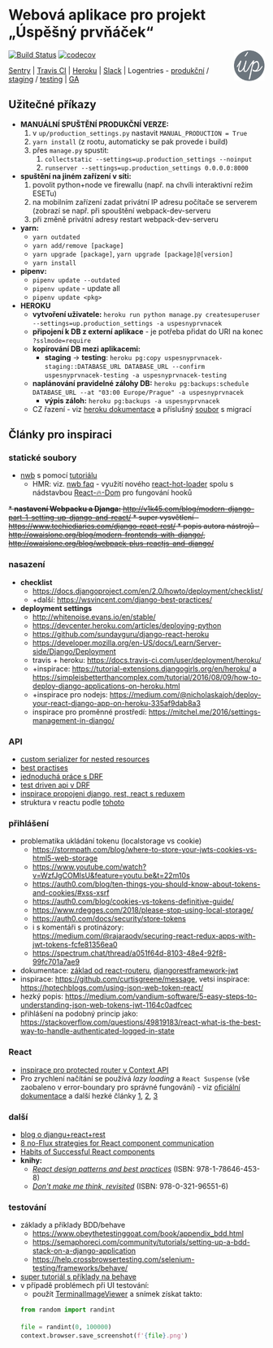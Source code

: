 # Webová aplikace pro projekt „Úspěšný prvňáček“ 
<img src="./admin/static/admin/android-chrome-192x192.png" alt="logo" width="60" align="right"/>

[![Build Status](https://travis-ci.com/rodlukas/UP-admin.svg?token=g1rDdptQG4SVzcH6FMo5&branch=master)](https://travis-ci.com/rodlukas/UP-admin)
[![codecov](https://codecov.io/gh/rodlukas/UP-admin/branch/master/graph/badge.svg?token=2kJIBqfP0a)](https://codecov.io/gh/rodlukas/UP-admin)

[Sentry](https://sentry.io/uspesnyprvnacek/up-admin/) | 
[Travis CI](https://travis-ci.com/rodlukas/UP-admin) | 
[Heroku](https://dashboard.heroku.com/apps) | 
[Slack](https://uspesnyprvnacek.slack.com/messages) | 
Logentries - 
[produkční](https://addons-sso.heroku.com/apps/20c2c1b9-7573-42c9-ba22-cfdc7568f1f9/addons/551eb689-3908-4088-9100-519dfb42e836) / 
[staging](https://addons-sso.heroku.com/apps/e3a9ca55-ccff-46ec-b37f-99ce57c75ee1/addons/f32bd464-be5c-4a70-bdbd-ca4b1c925803) / 
[testing](https://addons-sso.heroku.com/apps/20090cc9-a6a5-46f4-b6ff-516a1bb9ebf3/addons/398b1cfa-4aa4-499a-a3cd-300f2093c4b3) |
[GA](https://analytics.google.com/analytics/web/#/report-home/a53235943w186065128p183124243)

## Užitečné příkazy
* **MANUÁLNÍ SPUŠTĚNÍ PRODUKČNÍ VERZE:**
    1. v `up/production_settings.py` nastavit `MANUAL_PRODUCTION = True`
    2. `yarn install` (z rootu, automaticky se pak provede i build)
    3. přes `manage.py` spustit:
        1. `collectstatic --settings=up.production_settings --noinput`
        2. `runserver --settings=up.production_settings 0.0.0.0:8000`
* **spuštění na jiném zařízení v síti:**
    1. povolit python+node ve firewallu (např. na chvíli interaktivní režim ESETu)
    2. na mobilním zařízení zadat privátní IP adresu počítače se serverem (zobrazí se např. při spouštění webpack-dev-serveru
    3. při změně privátní adresy restart webpack-dev-serveru
* **yarn:**
    * `yarn outdated`
    * `yarn add/remove [package]`
    * `yarn upgrade [package]`, `yarn upgrade [package]@[version]`
    * `yarn install`
* **pipenv:**
    * `pipenv update --outdated`
    * `pipenv update` - update all
    * `pipenv update <pkg>`
* **HEROKU**
    * **vytvoření uživatele:** `heroku run python manage.py createsuperuser --settings=up.production_settings -a uspesnyprvnacek`
    * **připojení k DB z externí aplikace** - je potřeba přidat do URI na konec `?sslmode=require`
    * **kopírování DB mezi aplikacemi:** 
        * **staging** → **testing**: `heroku pg:copy uspesnyprvnacek-staging::DATABASE_URL DATABASE_URL --confirm uspesnyprvnacek-testing -a uspesnyprvnacek-testing`
    * **naplánování pravidelné zálohy DB:** `heroku pg:backups:schedule DATABASE_URL --at "03:00 Europe/Prague" -a uspesnyprvnacek`
        * **výpis záloh:** `heroku pg:backups -a uspesnyprvnacek`
    * CZ řazení - viz [heroku dokumentace](https://help.heroku.com/JSPK1LZU/how-to-change-an-order-result-by-locale-on-heroku-postgres) a příslušný [soubor](/admin/migrations/0037_auto_20190202_0956.py) s migrací

## Články pro inspiraci

### statické soubory
* [nwb](https://github.com/insin/nwb) s pomocí [tutoriálu](https://tamhv.github.io/2018/05/14/Setup-django-with-react-using-nwb/)
    * HMR: viz. [nwb faq](https://github.com/insin/nwb/blob/master/docs/FAQ.md#how-can-i-use-react-hot-loader-instead-of-react-transform) - využití nového [react-hot-loader](https://github.com/gaearon/react-hot-loader) spolu s nádstavbou [React-🔥-Dom](https://github.com/hot-loader/react-dom) pro fungování hooků

~~* **nastavení Webpacku a Djanga:** http://v1k45.com/blog/modern-django-part-1-setting-up-django-and-react/
    * super vysvětlení - https://www.techiediaries.com/django-react-rest/
    * popis autora nástrojů - http://owaislone.org/blog/modern-frontends-with-django/, http://owaislone.org/blog/webpack-plus-reactjs-and-django/~~
    
### nasazení
* **checklist**
    * https://docs.djangoproject.com/en/2.0/howto/deployment/checklist/
    * +další: https://wsvincent.com/django-best-practices/
* **deployment settings**
    * http://whitenoise.evans.io/en/stable/
    * https://devcenter.heroku.com/articles/deploying-python
    * https://github.com/sundayguru/django-react-heroku
    * https://developer.mozilla.org/en-US/docs/Learn/Server-side/Django/Deployment
    * travis + heroku: https://docs.travis-ci.com/user/deployment/heroku/
    * +inspirace: https://tutorial-extensions.djangogirls.org/en/heroku/ a https://simpleisbetterthancomplex.com/tutorial/2016/08/09/how-to-deploy-django-applications-on-heroku.html
    * +inspirace pro nodejs: https://medium.com/@nicholaskajoh/deploy-your-react-django-app-on-heroku-335af9dab8a3
    * inspirace pro proměnné prostředí: https://mitchel.me/2016/settings-management-in-django/
        
### API
* [custom serializer for nested resources](https://django.cowhite.com/blog/create-and-update-django-rest-framework-nested-serializers/)
* [best practises](https://www.vinaysahni.com/best-practices-for-a-pragmatic-restful-api)
* [jednoduchá práce s DRF](https://www.andreagrandi.it/2016/10/01/creating-a-production-ready-api-with-python-and-django-rest-framework-part-2/)
* [test driven api v DRF](https://scotch.io/tutorials/build-a-rest-api-with-django-a-test-driven-approach-part-2)
* [inspirace propojeni django, rest, react s reduxem](https://hackernoon.com/creating-websites-using-react-and-django-rest-framework-b14c066087c7)
* struktura v reactu podle [tohoto](https://sheharyar.me/blog/axios-with-react-for-making-requests/)

### přihlášení
* problematika ukládání tokenu (localstorage vs cookie)
    * https://stormpath.com/blog/where-to-store-your-jwts-cookies-vs-html5-web-storage
    * https://www.youtube.com/watch?v=WzfJgCOMIsU&feature=youtu.be&t=22m10s
    * https://auth0.com/blog/ten-things-you-should-know-about-tokens-and-cookies/#xss-xsrf
    * https://auth0.com/blog/cookies-vs-tokens-definitive-guide/
    * https://www.rdegges.com/2018/please-stop-using-local-storage/
    * https://auth0.com/docs/security/store-tokens
    * i s komentáři s protinázory: https://medium.com/@rajaraodv/securing-react-redux-apps-with-jwt-tokens-fcfe81356ea0
    * https://spectrum.chat/thread/a051f64d-8103-48e4-92f8-99fc701a7ae9
* dokumentace: [základ od react-routeru](https://reacttraining.com/react-router/web/example/auth-workflow), [djangorestframework-jwt](http://getblimp.github.io/django-rest-framework-jwt/)
* inspirace: https://github.com/curtisgreene/message, vetsi inspirace: https://hptechblogs.com/using-json-web-token-react/
* hezký popis: https://medium.com/vandium-software/5-easy-steps-to-understanding-json-web-tokens-jwt-1164c0adfcec
* přihlášení na podobný princip jako: https://stackoverflow.com/questions/49819183/react-what-is-the-best-way-to-handle-authenticated-logged-in-state

### React
* [inspirace pro protected router v Context API](https://medium.freecodecamp.org/how-to-protect-your-routes-with-react-context-717670c4713a)
* Pro zrychlení načítání se používá *lazy loading* a `React Suspense` 
(vše zaobaleno v error-boundary pro správné fungování) - viz 
[oficiální dokumentace](https://reactjs.org/docs/code-splitting.html) a další hezké články 
[1](https://hackernoon.com/lazy-loading-and-preloading-components-in-react-16-6-804de091c82d), 
[2](https://itnext.io/async-react-using-react-router-suspense-a86ade1176dc), 
[3](https://www.peterbe.com/plog/react-16.6-with-suspense-and-lazy-loading-components-with-react-router-dom)

### další
* [blog o djangu+react+rest](https://wsvincent.com/)
* [8 no-Flux strategies for React component communication](https://www.javascriptstuff.com/component-communication/)
* [Habits of Successful React components](https://javascriptplayground.com/habits-of-successful-react-components/)
* **knihy:**
    * [*React design patterns and best practices*](https://vufind.techlib.cz/Record/000975861) (ISBN: 978-1-78646-453-8)
    * [*Don't make me think, revisited*](https://vufind.techlib.cz/Record/001839977) (ISBN: 978-0-321-96551-6)

### testování
* základy a příklady BDD/behave
    * https://www.obeythetestinggoat.com/book/appendix_bdd.html
    * https://semaphoreci.com/community/tutorials/setting-up-a-bdd-stack-on-a-django-application
    * https://help.crossbrowsertesting.com/selenium-testing/frameworks/behave/
* [super tutoriál s příklady na behave](https://jenisys.github.io/behave.example/index.html)
* v případě problémech při UI testování:
    * použít [TerminalImageViewer](https://github.com/stefanhaustein/TerminalImageViewer) a snímek získat takto:
    ```python
    from random import randint
    
    file = randint(0, 100000)
    context.browser.save_screenshot(f'{file}.png')
    ```
